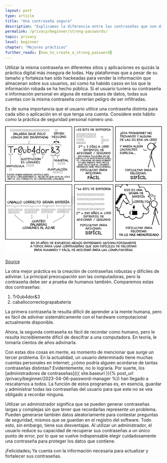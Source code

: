 ```yaml
---
layout: post
type: article
title: "Una contraseña segura"
description: "Explicamos la diferencia entre las contraseñas que son difíciles de recordar y las que son difíciles de adivinar."
permalink: /privacy/beginner/strong-passwords/
topic: privacy
level: beginner
chapter: "Mejores prácticas"
further_reads: [how_to_create_a_strong_password]
---
```


Utilizar la misma contraseña en diferentes sitios y aplicaciones es quizás la práctica digital más insegura de todas. Hay plataformas que a pesar de su tamaño y fortaleza han sido hackeadas para vender la información que almacenan sobre sus usuarios, así como ha habido casos en los que la información robada se ha hecho pública. Si el usuario tuviera su contraseña e información personal en alguna de estas bases de datos, todas sus cuentas con la misma contraseña correrían peligro de ser infiltradas.

Es de suma importancia que el usuario utilice una contraseña distinta para cada sitio o aplicación en el que tenga una cuenta. Considere este hábito como la práctica de seguridad personal número uno.

![password in ES](/assets/post_files/privacy/beginner/strong-passwords/ES_password.jpg)

[Source](https://xkcd.com/936/)

La otra mejor práctica es la creación de contraseñas robustas y difíciles de adivinar. La principal preocupación son las computadoras, pero la contraseña debe ser a prueba de humanos también. Comparemos estas dos contraseñas:

 1. Tr0ub4dor&3
 2. caballocorrectograpabatería

La primera contraseña le resulta difícil de aprender a la mente humana, pero es fácil de adivinar sistemáticamente con el hardware computacional actualmente disponible.

Ahora, la segunda contraseña es fácil de recordar como humano, pero le resulta increíblemente difícil de descifrar a una computadora. En teoría, le tomaría cientos de años adivinarla.

Con estas dos cosas en mente, es momento de mencionar que surge un tercer problema. En la actualidad, un usuario determinado tiene muchas cuentas personales en internet; ¿cómo podría alguien acordarse de tantas contraseñas distintas? Evidentemente, no lo lograría. Por suerte, los [administradores de contraseñas]({{ site.baseurl }}{% post_url /privacy/beginner/2023-04-06-password-manager %}) han llegado a rescatarnos a todos. La función de estos programas es, en esencia, guardar y administrar todas las contraseñas del usuario para que este no se vea obligado a recordar ninguna.

Utilizar un administrador significa que se pueden generar contraseñas largas y complejas sin que tener que recordarlas represente un problema. Pueden generarse también datos aleatoriamente para contestar preguntas de seguridad, mismos que se guardan en el registro del software. Todo esto, sin embargo, tiene sus desventajas. Al utilizar un administrador, el usuario reduce su capacidad de recuperar sus contraseñas a un único punto de error, por lo que se vuelve indispensable elegir cuidadosamente una contraseña para proteger los datos que contiene.

¡Felicidades¡ Ya cuenta con la información necesaria para actualizar y fortalecer sus contraseñas.